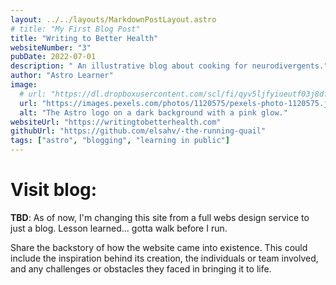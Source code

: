 ```yaml
---
layout: ../../layouts/MarkdownPostLayout.astro
# title: "My First Blog Post"
title: "Writing to Better Health"
websiteNumber: "3"
pubDate: 2022-07-01
description: " An illustrative blog about cooking for neurodivergents."
author: "Astro Learner"
image:
  # url: "https://dl.dropboxusercontent.com/scl/fi/qyv5ljfyiueutf03j8df5/lc-10-18-23.png?rlkey=ikcai42jknyzhw31tbcmtizkw&st=a6pabvkw&dl=0"
  url: "https://images.pexels.com/photos/1120575/pexels-photo-1120575.jpeg?auto=compress&cs=tinysrgb&w=1260&h=750&dpr=1"
  alt: "The Astro logo on a dark background with a pink glow."
websiteUrl: "https://writingtobetterhealth.com"
githubUrl: "https://github.com/elsahv/-the-running-quail"
tags: ["astro", "blogging", "learning in public"]
---
```


# **Visit blog:**

**TBD**: As of now, I'm changing this site from a full webs design service to just a blog. Lesson learned... gotta walk before I run.

Share the backstory of how the website came into existence. This could include the inspiration behind its creation, the individuals or team involved, and any challenges or obstacles they faced in bringing it to life.
